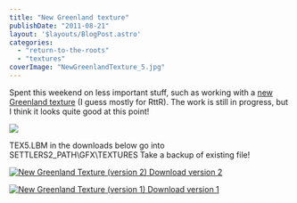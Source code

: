 ```yaml
---
title: "New Greenland texture"
publishDate: "2011-08-21"
layout: '$layouts/BlogPost.astro'
categories: 
  - "return-to-the-roots"
  - "textures"
coverImage: "NewGreenlandTexture_5.jpg"
---
```


Spent this weekend on less important stuff, such as working with a [new Greenland texture](http://www.siedler25.org/index.php?com=forum&mod=forum&action=thread&id=849) (I guess mostly for RttR). The work is still in progress, but I think it looks quite good at this point!

![](/forum-rttr/NewGreenlandTexture_5.png)

TEX5.LBM in the downloads below go into SETTLERS2\_PATH\\GFX\\TEXTURES Take a backup of existing file!

 [![](/forum-rttr/NewGreenlandTexture_V2.png "New Greenland Texture (version 2)") Download version 2](/forum-rttr/NewGreenlandTexture_V2.zip)

 [![](/forum-rttr/NewGreenlandTexture_V1.png "New Greenland Texture (version 1)") Download version 1](/forum-rttr/NewGreenlandTexture_V1.zip)
